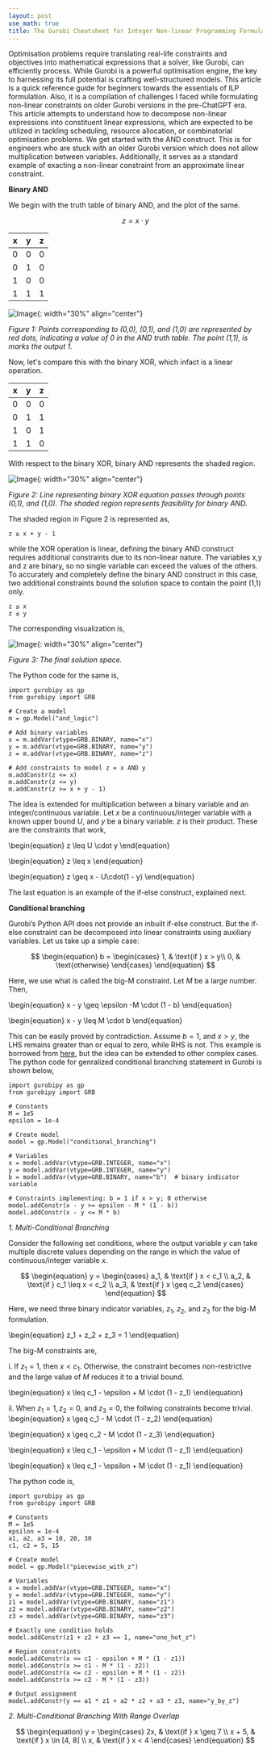 ```yaml
---
layout: post
use_math: true
title: The Gurobi Cheatsheet for Integer Non-linear Programming Formulation 
---
```


Optimisation problems require translating real-life constraints and objectives into mathematical expressions that a solver, like Gurobi, can efficiently process. While Gurobi is a powerful optimisation engine, the key to harnessing its full potential is crafting well-structured models.
This article is a quick reference guide for beginners towards the essentials of ILP formulation. Also, it is a compilation of challenges I faced while formulating non-linear constraints on older Gurobi versions in the pre-ChatGPT era. This article attempts to understand how to decompose non-linear expressions into constituent linear expressions, which are expected to be utilized in tackling scheduling, resource allocation, or combinatorial optimisation problems.
We get started with the AND construct. This is for engineers who are stuck with an older Gurobi version which does not allow multiplication between variables. Additionally, it serves as a standard example of exacting a non-linear constraint from an approximate linear constraint.

**Binary AND**


We begin with the truth table of binary AND, and the plot of the same.

```math
z = x⋅y
```

| x | y | z |
|--|--|--|
| 0 | 0 | 0 |
| 0 | 1 | 0 |
| 1 | 0 | 0 |
| 1 | 1 | 1 |  

![Image](/assets/Gurobi/figure1.png){: width="30%" align="center"}

*Figure 1: Points corresponding to (0,0), (0,1), and (1,0) are represented by red dots, indicating a value of 0 in the AND truth table. The point (1,1), is marks the output 1.*

Now, let's compare this with the binary XOR, which infact is a linear operation.

| x | y | z |
|--|--|--|
| 0 | 0 | 0 |
| 0 | 1 | 1 |
| 1 | 0 | 1 |
| 1 | 1 | 0 |  

With respect to the binary XOR, binary AND represents the shaded region.

![Image](/assets/Gurobi/figure2.png){: width="30%" align="center"}

*Figure 2: Line representing binary XOR equation passes through points (0,1), and (1,0). The shaded region represents feasibility for binary AND.*

The shaded region in Figure 2 is represented as,

```
z ≥ x + y - 1 
```

while the XOR operation is linear, defining the binary AND construct requires additional constraints due to its non-linear nature. The variables x,y and z are binary, so no single variable can exceed the values of the others. To accurately and completely define the binary AND construct in this case, two additional constraints bound the solution space to contain the point (1,1) only.

```
z ≤ x
z ≤ y
```
The corresponding visualization is,

![Image](/assets/Gurobi/figure3.png){: width="30%" align="center"}

*Figure 3: The final solution space.*

The Python code for the same is,
```
import gurobipy as gp
from gurobipy import GRB

# Create a model
m = gp.Model("and_logic")

# Add binary variables
x = m.addVar(vtype=GRB.BINARY, name="x")
y = m.addVar(vtype=GRB.BINARY, name="y")
z = m.addVar(vtype=GRB.BINARY, name="z")

# Add constraints to model z = x AND y
m.addConstr(z <= x)
m.addConstr(z <= y)
m.addConstr(z >= x + y - 1)
```

The idea is extended for multiplication between a binary variable and an integer/continuous variable. Let $x$ be a continuous/integer variable with a known upper bound $U$, and $y$ be a binary variable. $z$ is their product.
These are the constraints that work,

\begin{equation}
z \leq U \cdot y
\end{equation}

\begin{equation}
z \leq x
\end{equation}

\begin{equation}
z \geq x - U\cdot(1 - y)
\end{equation}


The last equation is an example of the if-else construct, explained next.

**Conditional branching**

Gurobi’s Python API does not provide an inbuilt if-else construct. But the if-else constraint can be decomposed into linear constraints using auxiliary variables. Let us take up a simple case:

$$
\begin{equation}
b =
\begin{cases} 
1, & \text{if } x > y\\
0, & \text{otherwise}
\end{cases}
\end{equation}
$$

Here, we use what is called the big-M constraint. Let $M$ be a large number. Then,

\begin{equation}
x - y \geq \epsilon -M \cdot (1 - b)
\end{equation}

\begin{equation}
x - y \leq M \cdot b
\end{equation}

This can be easily proved by contradiction. Assume $b=1$, and  $x>y$, the LHS remains greater than or equal to zero, while RHS is not. This example is borrowed from [here](https://support.gurobi.com/hc/en-us/articles/4414392016529-How-do-I-model-conditional-statements-in-Gurobi), but the idea can be extended to other complex cases. The python code for genralized conditional branching statement in Gurobi is shown below,

```
import gurobipy as gp
from gurobipy import GRB

# Constants
M = 1e5
epsilon = 1e-4

# Create model
model = gp.Model("conditional_branching")

# Variables
x = model.addVar(vtype=GRB.INTEGER, name="x")
y = model.addVar(vtype=GRB.INTEGER, name="y")
b = model.addVar(vtype=GRB.BINARY, name="b")  # binary indicator variable

# Constraints implementing: b = 1 if x > y; 0 otherwise
model.addConstr(x - y >= epsilon - M * (1 - b))
model.addConstr(x - y <= M * b)
```

*1. Multi-Conditional Branching*

Consider the following set conditions, where the output variable $y$ can take multiple discrete values depending on the range in which the value of continuous/integer variable $x$.

$$
\begin{equation}
y = 
\begin{cases} a_1, & \text{if } x < c_1 \\ 
a_2, & \text{if } c_1 \leq x < c_2 \\ 
a_3, & \text{if } x \geq c_2 
\end{cases}
\end{equation}
$$

Here, we need three binary indicator variables, $z_1$, $z_2$, and $z_3$ for the big-M formulation.

\begin{equation}
z_1 + z_2 + z_3 = 1
\end{equation}

The big-M constraints are,

i. If $z_1 = 1$, then $x < c_1$. Otherwise, the constraint becomes non-restrictive and the large value of $M$ reduces it to a trivial bound.

\begin{equation}
x \leq c_1 - \epsilon + M \cdot (1 - z_1)
\end{equation}

ii. When $z_1 = 1, z_2 = 0$, and $z_3 = 0$, the follwing constraints become trivial. 
\begin{equation}
x \geq c_1 - M \cdot (1 - z_2)
\end{equation}

\begin{equation}
x \geq c_2 - M \cdot (1 - z_3)
\end{equation}


\begin{equation}
x \leq c_1 - \epsilon + M \cdot (1 - z_1)
\end{equation}

\begin{equation}
x \leq c_1 - \epsilon + M \cdot (1 - z_1)
\end{equation}

The python code is,
```
import gurobipy as gp
from gurobipy import GRB

# Constants
M = 1e5
epsilon = 1e-4
a1, a2, a3 = 10, 20, 30
c1, c2 = 5, 15

# Create model
model = gp.Model("piecewise_with_z")

# Variables
x = model.addVar(vtype=GRB.INTEGER, name="x")
y = model.addVar(vtype=GRB.INTEGER, name="y")
z1 = model.addVar(vtype=GRB.BINARY, name="z1")
z2 = model.addVar(vtype=GRB.BINARY, name="z2")
z3 = model.addVar(vtype=GRB.BINARY, name="z3")

# Exactly one condition holds
model.addConstr(z1 + z2 + z3 == 1, name="one_hot_z")

# Region constraints
model.addConstr(x <= c1 - epsilon + M * (1 - z1))
model.addConstr(x >= c1 - M * (1 - z2))
model.addConstr(x <= c2 - epsilon + M * (1 - z2))
model.addConstr(x >= c2 - M * (1 - z3))

# Output assignment
model.addConstr(y == a1 * z1 + a2 * z2 + a3 * z3, name="y_by_z")
```

*2. Multi-Conditional Branching With Range Overlap*

$$
\begin{equation}
y = 
\begin{cases} 2x, & \text{if } x \geq 7 \\ 
x + 5, & \text{if } x \in [4, 8] \\ 
x, & \text{if } x < 4 
\end{cases}
\end{equation}
$$






